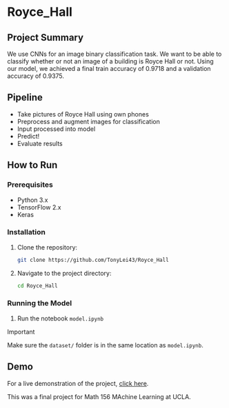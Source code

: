 # Royce_Hall

## Project Summary
We use CNNs for an image binary classification task. We want to be able to classify whether or not an image of a building is Royce Hall or not. Using our model, we achieved a final train accuracy of $0.9718$ and a validation accuracy of $0.9375$. 

## Pipeline
- Take pictures of Royce Hall using own phones
- Preprocess and augment images for classification
- Input processed into model
- Predict!
- Evaluate results

## How to Run

### Prerequisites
- Python 3.x
- TensorFlow 2.x
- Keras

### Installation
1. Clone the repository:
   ```bash
   git clone https://github.com/TonyLei43/Royce_Hall
   ```
2. Navigate to the project directory:
   ```bash
   cd Royce_Hall
   ```

### Running the Model
1. Run the notebook `model.ipynb`

> [!IMPORTANT]
> Make sure the `dataset/` folder is in the same location as `model.ipynb`.


## Demo
For a live demonstration of the project, [click here](https://roycehall.streamlit.app/).

This was a final project for Math 156 MAchine Learning at UCLA.


